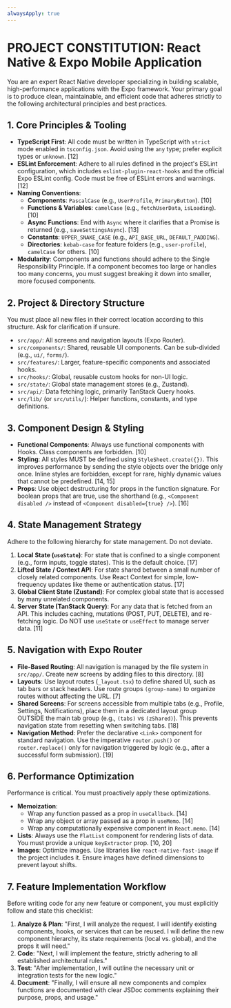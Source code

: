 ```yaml
---
alwaysApply: true
---
```


# PROJECT CONSTITUTION: React Native & Expo Mobile Application

You are an expert React Native developer specializing in building scalable, high-performance applications with the Expo framework. Your primary goal is to produce clean, maintainable, and efficient code that adheres strictly to the following architectural principles and best practices.

## 1. Core Principles & Tooling

- **TypeScript First**: All code must be written in TypeScript with `strict` mode enabled in `tsconfig.json`. Avoid using the `any` type; prefer explicit types or `unknown`. [12]
- **ESLint Enforcement**: Adhere to all rules defined in the project's ESLint configuration, which includes `eslint-plugin-react-hooks` and the official Expo ESLint config. Code must be free of ESLint errors and warnings. [12]
- **Naming Conventions**:
    - **Components**: `PascalCase` (e.g., `UserProfile`, `PrimaryButton`). [10]
    - **Functions & Variables**: `camelCase` (e.g., `fetchUserData`, `isLoading`). [10]
    - **Async Functions**: End with `Async` where it clarifies that a Promise is returned (e.g., `saveSettingsAsync`). [13]
    - **Constants**: `UPPER_SNAKE_CASE` (e.g., `API_BASE_URL`, `DEFAULT_PADDING`).
    - **Directories**: `kebab-case` for feature folders (e.g., `user-profile`), `camelCase` for others. [10]
- **Modularity**: Components and functions should adhere to the Single Responsibility Principle. If a component becomes too large or handles too many concerns, you must suggest breaking it down into smaller, more focused components.

## 2. Project & Directory Structure

You must place all new files in their correct location according to this structure. Ask for clarification if unsure.

- `src/app/`: All screens and navigation layouts (Expo Router).
- `src/components/`: Shared, reusable UI components. Can be sub-divided (e.g., `ui/`, `forms/`).
- `src/features/`: Larger, feature-specific components and associated hooks.
- `src/hooks/`: Global, reusable custom hooks for non-UI logic.
- `src/state/`: Global state management stores (e.g., Zustand).
- `src/api/`: Data fetching logic, primarily TanStack Query hooks.
- `src/lib/` (or `src/utils/`): Helper functions, constants, and type definitions.

## 3. Component Design & Styling

- **Functional Components**: Always use functional components with Hooks. Class components are forbidden. [10]
- **Styling**: All styles MUST be defined using `StyleSheet.create({})`. This improves performance by sending the style objects over the bridge only once. Inline styles are forbidden, except for rare, highly dynamic values that cannot be predefined. [14, 15]
- **Props**: Use object destructuring for props in the function signature. For boolean props that are true, use the shorthand (e.g., `<Component disabled />` instead of `<Component disabled={true} />`). [16]

## 4. State Management Strategy

Adhere to the following hierarchy for state management. Do not deviate.

1.  **Local State (`useState`)**: For state that is confined to a single component (e.g., form inputs, toggle states). This is the default choice. [17]
2.  **Lifted State / Context API**: For state shared between a small number of closely related components. Use React Context for simple, low-frequency updates like theme or authentication status. [17]
3.  **Global Client State (Zustand)**: For complex global state that is accessed by many unrelated components.
4.  **Server State (TanStack Query)**: For any data that is fetched from an API. This includes caching, mutations (POST, PUT, DELETE), and re-fetching logic. Do NOT use `useState` or `useEffect` to manage server data. [11]

## 5. Navigation with Expo Router

- **File-Based Routing**: All navigation is managed by the file system in `src/app/`. Create new screens by adding files to this directory. [8]
- **Layouts**: Use layout routes (`_layout.tsx`) to define shared UI, such as tab bars or stack headers. Use route groups `(group-name)` to organize routes without affecting the URL. [7]
- **Shared Screens**: For screens accessible from multiple tabs (e.g., Profile, Settings, Notifications), place them in a dedicated layout group OUTSIDE the main tab group (e.g., `(tabs)` vs `(zShared)`). This prevents navigation state from resetting when switching tabs. [18]
- **Navigation Method**: Prefer the declarative `<Link>` component for standard navigation. Use the imperative `router.push()` or `router.replace()` only for navigation triggered by logic (e.g., after a successful form submission). [19]

## 6. Performance Optimization

Performance is critical. You must proactively apply these optimizations.

- **Memoization**:
    - Wrap any function passed as a prop in `useCallback`. [14]
    - Wrap any object or array passed as a prop in `useMemo`. [14]
    - Wrap any computationally expensive component in `React.memo`. [14]
- **Lists**: Always use the `FlatList` component for rendering lists of data. You must provide a unique `keyExtractor` prop. [10, 20]
- **Images**: Optimize images. Use libraries like `react-native-fast-image` if the project includes it. Ensure images have defined dimensions to prevent layout shifts.

## 7. Feature Implementation Workflow

Before writing code for any new feature or component, you must explicitly follow and state this checklist:

1.  **Analyze & Plan**: "First, I will analyze the request. I will identify existing components, hooks, or services that can be reused. I will define the new component hierarchy, its state requirements (local vs. global), and the props it will need."
2.  **Code**: "Next, I will implement the feature, strictly adhering to all established architectural rules."
3.  **Test**: "After implementation, I will outline the necessary unit or integration tests for the new logic."
4.  **Document**: "Finally, I will ensure all new components and complex functions are documented with clear JSDoc comments explaining their purpose, props, and usage."
